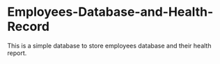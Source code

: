 # Employees-Database-and-Health-Record
This is a simple database to store employees database and their health report.
